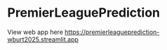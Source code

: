 # PremierLeaguePrediction

View web app here https://premierleagueprediction-wburt2025.streamlit.app
